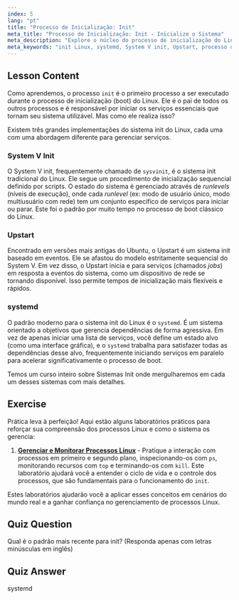 ```yaml
---
index: 5
lang: "pt"
title: "Processo de Inicialização: Init"
meta_title: "Processo de Inicialização: Init - Inicialize o Sistema"
meta_description: "Explore o núcleo do processo de inicialização do Linux neste guia para iniciantes. Aprenda sobre os diferentes sistemas init do Linux, incluindo o tradicional System V, Upstart e o padrão moderno, systemd. Entenda como esses sistemas iniciam e gerenciam serviços em sua máquina."
meta_keywords: "init Linux, systemd, System V init, Upstart, processo de inicialização Linux, tutorial Linux, Linux para iniciantes, guia Linux"
---
```


## Lesson Content

Como aprendemos, o processo `init` é o primeiro processo a ser executado durante o processo de inicialização (boot) do Linux. Ele é o pai de todos os outros processos e é responsável por iniciar os serviços essenciais que tornam seu sistema utilizável. Mas como ele realiza isso?

Existem três grandes implementações do sistema init do Linux, cada uma com uma abordagem diferente para gerenciar serviços.

### System V Init

O System V init, frequentemente chamado de `sysvinit`, é o sistema init tradicional do Linux. Ele segue um procedimento de inicialização sequencial definido por scripts. O estado do sistema é gerenciado através de _runlevels_ (níveis de execução), onde cada _runlevel_ (ex: modo de usuário único, modo multiusuário com rede) tem um conjunto específico de serviços para iniciar ou parar. Este foi o padrão por muito tempo no processo de boot clássico do Linux.

### Upstart

Encontrado em versões mais antigas do Ubuntu, o Upstart é um sistema init baseado em eventos. Ele se afastou do modelo estritamente sequencial do System V. Em vez disso, o Upstart inicia e para serviços (chamados _jobs_) em resposta a eventos do sistema, como um dispositivo de rede se tornando disponível. Isso permite tempos de inicialização mais flexíveis e rápidos.

### systemd

O padrão moderno para o sistema init do Linux é o `systemd`. É um sistema orientado a objetivos que gerencia dependências de forma agressiva. Em vez de apenas iniciar uma lista de serviços, você define um estado alvo (como uma interface gráfica), e o `systemd` trabalha para satisfazer todas as dependências desse alvo, frequentemente iniciando serviços em paralelo para acelerar significativamente o processo de boot.

Temos um curso inteiro sobre Sistemas Init onde mergulharemos em cada um desses sistemas com mais detalhes.

## Exercise

Prática leva à perfeição! Aqui estão alguns laboratórios práticos para reforçar sua compreensão dos processos Linux e como o sistema os gerencia:

1.  **[Gerenciar e Monitorar Processos Linux](https://labex.io/pt/labs/comptia-manage-and-monitor-linux-processes-590864)** - Pratique a interação com processos em primeiro e segundo plano, inspecionando-os com `ps`, monitorando recursos com `top` e terminando-os com `kill`. Este laboratório ajudará você a entender o ciclo de vida e o controle dos processos, que são fundamentais para o funcionamento do `init`.

Estes laboratórios ajudarão você a aplicar esses conceitos em cenários do mundo real e a ganhar confiança no gerenciamento de processos Linux.

## Quiz Question

Qual é o padrão mais recente para init? (Responda apenas com letras minúsculas em inglês)

## Quiz Answer

systemd
